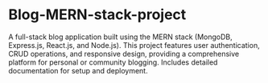 # Blog-MERN-stack-project
A full-stack blog application built using the MERN stack (MongoDB, Express.js, React.js, and Node.js). This project features user authentication, CRUD operations, and responsive design, providing a comprehensive platform for personal or community blogging. Includes detailed documentation for setup and deployment.
